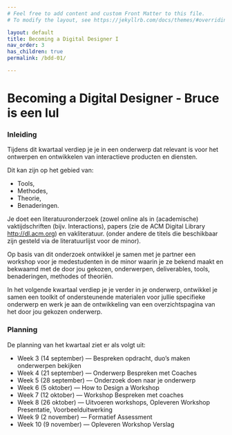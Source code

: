```yaml
---
# Feel free to add content and custom Front Matter to this file.
# To modify the layout, see https://jekyllrb.com/docs/themes/#overriding-theme-defaults

layout: default
title: Becoming a Digital Designer I
nav_order: 3
has_children: true
permalink: /bdd-01/

---
```


# Becoming a Digital Designer - Bruce is een lul

### Inleiding

Tijdens dit kwartaal verdiep je je in een onderwerp dat relevant is voor het ontwerpen en ontwikkelen van interactieve producten en diensten. 

Dit kan zijn op het gebied van:
- Tools, 
- Methodes,
- Theorie,
- Benaderingen. 

Je doet een literatuuronderzoek (zowel online als in (academische) vaktijdschriften (bijv. Interactions), papers (zie de ACM Digital Library http://dl.acm.org) en vakliteratuur. (onder andere de titels die beschikbaar zijn gesteld via de literatuurlijst voor de minor). 

Op basis van dit onderzoek ontwikkel je samen met je partner een workshop voor je medestudenten in de minor waarin je ze bekend maakt en bekwaamd met de door jou gekozen, onderwerpen, deliverables, tools, benaderingen, methodes of theoriën. 

In het volgende kwartaal verdiep je je verder in je onderwerp, ontwikkel je samen een toolkit of ondersteunende materialen voor jullie specifieke onderwerp en werk je aan de ontwikkeling van een overzichtspagina van het door jou gekozen onderwerp.


### Planning

De planning van het kwartaal ziet er als volgt uit:

- Week 3 (14 september) — Bespreken opdracht, duo’s maken onderwerpen bekijken
- Week 4 (21 september) — Onderwerp Bespreken met Coaches
- Week 5 (28 september) — Onderzoek doen naar je onderwerp
- Week 6 (5 oktober) — How to Design a Workshop
- Week 7 (12 oktober) — Workshop Bespreken met coaches
- Week 8 (26 oktober) — Uitvoeren workshops, Opleveren Workshop Presentatie, Voorbeelduitwerking
- Week 9 (2 november) — Formatief Assessment
- Week 10 (9 november) — Opleveren Workshop Verslag